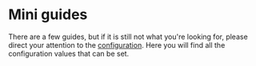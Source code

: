 # Mini guides
There are a few guides, but if it is still not what you're looking for, please direct your attention to the [configuration](#Configuration). Here you will find all the configuration values that can be set.
